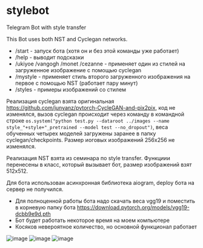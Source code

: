 # stylebot
Telegram Bot with style transfer

This Bot uses both NST and Cyclegan networks.

- /start - запуск бота (хотя он и без этой команды уже работает)
- /help - выводит подсказки
- /ukiyoe /vangogh /monet /cezanne - применяет один из стилей на загруженное изображение с помощью cyclegan
- /mystyle - применяет стиль второго загруженного изображения на первое с помощью NST (работает пару минут)
- /styles - примеры изображений со стилем

Реализация cyclegan взята оригинальная https://github.com/junyanz/pytorch-CycleGAN-and-pix2pix, код не изменялся, вызов cyclegan происходит через команду в командной строке
`os.system("python test.py --dataroot ../images --name style_"+style+"_pretrained --model test --no_dropout")`, веса обученных четырех моделей загружены заранее в папку cyclegan/checkpoints. Размер иоговых изображений 256х256 не изменялся. 

Реализация NST взята из семинара по style transfer. Функциии перенесены в класс, который вызывает бот, размер изображений взят 512х512.

Для бота использован асинхронная библиотека aiogram, deploy бота на сервер не получился.

* Для полноценной работы бота надо скачать веса vgg19 и поместить в корневую папку бота https://download.pytorch.org/models/vgg19-dcbb9e9d.pth
* Бот будет работать некоторое время на моем компьютере
* Косяков невероятное количество, но основной функционал работает

![image](https://user-images.githubusercontent.com/55506320/123704001-d5817c80-d86d-11eb-9153-1778f4af2937.png)
![image](https://user-images.githubusercontent.com/55506320/123704034-e205d500-d86d-11eb-8b06-d03acce5dabb.png)
![image](https://user-images.githubusercontent.com/55506320/123704054-e9c57980-d86d-11eb-9856-2c8608762e8a.png)
